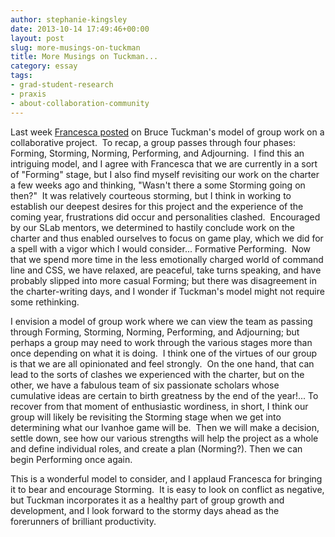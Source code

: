 ```yaml
---
author: stephanie-kingsley
date: 2013-10-14 17:49:46+00:00
layout: post
slug: more-musings-on-tuckman
title: More Musings on Tuckman...
category: essay
tags:
- grad-student-research
- praxis
- about-collaboration-community
---
```


Last week [Francesca posted](https://scholarslab.org/grad-student-research/forming-norming-storming-performing/) on Bruce Tuckman's model of group work on a collaborative project.  To recap, a group passes through four phases: Forming, Storming, Norming, Performing, and Adjourning.  I find this an intriguing model, and I agree with Francesca that we are currently in a sort of "Forming" stage, but I also find myself revisiting our work on the charter a few weeks ago and thinking, "Wasn't there a some Storming going on then?"  It was relatively courteous storming, but I think in working to establish our deepest desires for this project and the experience of the coming year, frustrations did occur and personalities clashed.  Encouraged by our SLab mentors, we determined to hastily conclude work on the charter and thus enabled ourselves to focus on game play, which we did for a spell with a vigor which I would consider... Formative Performing.  Now that we spend more time in the less emotionally charged world of command line and CSS, we have relaxed, are peaceful, take turns speaking, and have probably slipped into more casual Forming; but there was disagreement in the charter-writing days, and I wonder if Tuckman's model might not require some rethinking.

I envision a model of group work where we can view the team as passing through Forming, Storming, Norming, Performing, and Adjourning; but perhaps a group may need to work through the various stages more than once depending on what it is doing.  I think one of the virtues of our group is that we are all opinionated and feel strongly.  On the one hand, that can lead to the sorts of clashes we experienced with the charter, but on the other, we have a fabulous team of six passionate scholars whose cumulative ideas are certain to birth greatness by the end of the year!... To recover from that moment of enthusiastic wordiness, in short, I think our group will likely be revisiting the Storming stage when we get into determining what our Ivanhoe game will be.  Then we will make a decision, settle down, see how our various strengths will help the project as a whole and define individual roles, and create a plan (Norming?). Then we can begin Performing once again.

This is a wonderful model to consider, and I applaud Francesca for bringing it to bear and encourage Storming.  It is easy to look on conflict as negative, but Tuckman incorporates it as a healthy part of group growth and development, and I look forward to the stormy days ahead as the forerunners of brilliant productivity.
